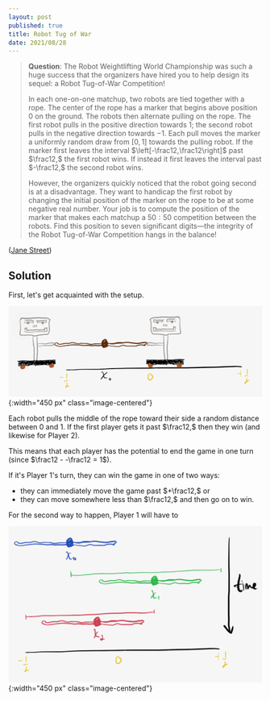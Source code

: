 ```yaml
---
layout: post
published: true
title: Robot Tug of War
date: 2021/08/28
---
```


>**Question**: The Robot Weightlifting World Championship was such a huge success that the organizers have hired you to help design its sequel: a Robot Tug-of-War Competition!
>
>In each one-on-one matchup, two robots are tied together with a rope. The center of the rope has a marker that begins above position 0 on the ground. The robots then alternate pulling on the rope. The first robot pulls in the positive direction towards 1; the second robot pulls in the negative direction towards $-1.$ Each pull moves the marker a uniformly random draw from $\left[0,1\right]$ towards the pulling robot. If the marker first leaves the interval $\left[-\frac12,\frac12\right]$ past $\frac12,$ the first robot wins. If instead it first leaves the interval past $-\frac12,$ the second robot wins.
>
>However, the organizers quickly noticed that the robot going second is at a disadvantage. They want to handicap the first robot by changing the initial position of the marker on the rope to be at some negative real number. Your job is to compute the position of the marker that makes each matchup a $50:50$ competition between the robots. Find this position to seven significant digits—the integrity of the Robot Tug-of-War Competition hangs in the balance!

<!--more-->

([Jane Street](https://www.janestreet.com/puzzles/current-puzzle/))

## Solution

First, let's get acquainted with the setup. 

![](/img/2021-08-28-tug-of-war-diagram.png){:width="450 px" class="image-centered"}

Each robot pulls the middle of the rope toward their side a random distance between $0$ and $1.$ If the first player gets it past $\frac12,$ then they win (and likewise for Player 2). 

This means that each player has the potential to end the game in one turn (since $\frac12 - -\frac12 = 1$). 

If it's Player 1's turn, they can win the game in one of two ways:

- they can immediately move the game past $+\frac12,$ or
- they can move somewhere less than $\frac12,$ and then go on to win.

For the second way to happen, Player 1 will have to 

![](/img/2021-08-28-tug-of-war-integration-bounds.png){:width="450 px" class="image-centered"}

<br>
